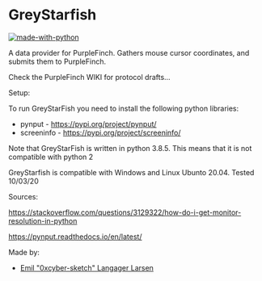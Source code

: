 # GreyStarfish
[![made-with-python](https://img.shields.io/badge/Made%20with-Python-1f425f.svg)](https://www.python.org/)

A data provider for PurpleFinch.
Gathers mouse cursor coordinates, and submits them to PurpleFinch.


Check the PurpleFinch WIKI for protocol drafts...

Setup:

To run GreyStarFish you need to install the following python libraries:

- pynput - https://pypi.org/project/pynput/
- screeninfo - https://pypi.org/project/screeninfo/

Note that GreyStarFish is written in python 3.8.5. This means that it is not compatible with python 2

GreyStarfish is compatible with Windows and Linux Ubunto 20.04. Tested 10/03/20


Sources:

https://stackoverflow.com/questions/3129322/how-do-i-get-monitor-resolution-in-python

https://pynput.readthedocs.io/en/latest/

Made by:
- [Emil "0xcyber-sketch" Langager Larsen](https://github.com/0xcyber-sketch)
